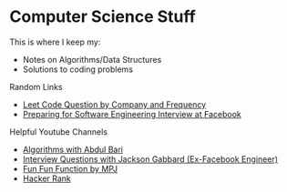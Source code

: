 # Computer Science Stuff

This is where I keep my:

- Notes on Algorithms/Data Structures
- Solutions to coding problems


Random Links
- [Leet Code Question by Company and Frequency](https://blogdesand.wordpress.com/)
- [Preparing for Software Engineering Interview at Facebook](https://www.facebook.com/careers/life/preparing-for-your-software-engineering-interview-at-facebook)

Helpful Youtube Channels
- [Algorithms with Abdul Bari](https://www.youtube.com/channel/UCZCFT11CWBi3MHNlGf019nw)
- [Interview Questions with Jackson Gabbard (Ex-Facebook Engineer)](https://www.youtube.com/channel/UCcdCkJKXlRoXVD03eo-q8mQ)
- [Fun Fun Function by MPJ](https://www.youtube.com/channel/UCO1cgjhGzsSYb1rsB4bFe4Q)
- [Hacker Rank](https://www.youtube.com/channel/UCOf7UPMHBjAavgD0Qw5q5ww)

